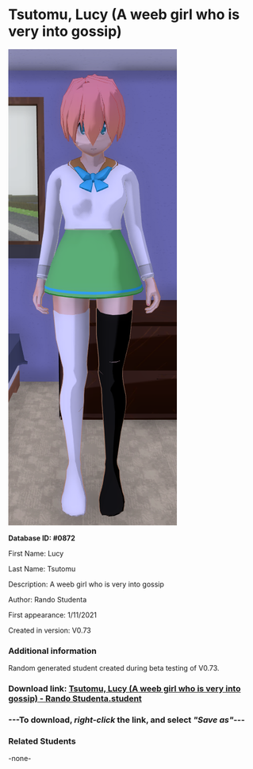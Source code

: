 # Tsutomu, Lucy (A weeb girl who is very into gossip)

<img src="../../Files/Images/Tsutomu, Lucy (A weeb girl who is very into gossip).png" title="Tsutomu, Lucy (A weeb girl who is very into gossip) - Rando Studenta">

**Database ID: #0872**

First Name: Lucy

Last Name: Tsutomu

Description: A weeb girl who is very into gossip

Author: Rando Studenta

First appearance: 1/11/2021

Created in version: V0.73

### Additional information

Random generated student created during beta testing of V0.73.

### Download link: <a href="https://raw.githubusercontent.com/Arbiter1223/Daigaku-Gurashi-Custom-Students/master/Files/Student%20Files/Tsutomu%2C%20Lucy%20(A%20weeb%20girl%20who%20is%20very%20into%20gossip)%20-%20Rando%20Studenta.student">Tsutomu, Lucy (A weeb girl who is very into gossip) - Rando Studenta.student</a>

### ---**To download, _right-click_ the link, and select _"Save as"_**---

### Related Students

-none-
